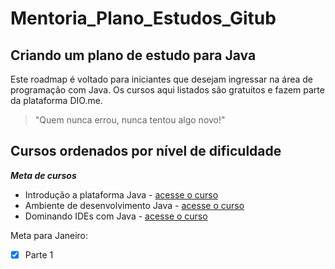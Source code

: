# Mentoria_Plano_Estudos_Gitub

## Criando um plano de estudo para Java

Este roadmap é voltado para iniciantes que desejam ingressar na área de programação com Java. Os cursos aqui listados são gratuitos e fazem parte da plataforma DIO.me. 

> "Quem nunca errou, nunca tentou algo novo!"

<!-- Comentário só meu -->

## Cursos ordenados por nível de dificuldade

__*Meta de cursos*__

- Introdução a plataforma Java - [acesse o curso](https://web.dio.me/course/introducao-ao-ecossistema-e-documentacao-java/learning/54e1ad91-8842-4065-bc89-37329f54f0cd)
- Ambiente de desenvolvimento Java - [acesse o curso](https://web.dio.me/course/configurando-ambiente-de-desenvolvimento-java-no-linux/learning/0668bbda-e32e-44bc-9100-d9dd781bdf8f)
- Dominando IDEs com Java - [acesse o curso](https://web.dio.me/course/dominando-ides-java/learning/b0f1ae39-6af7-4a2c-8fc2-c73ae8463c84)

Meta para Janeiro:

- [X] Parte 1
